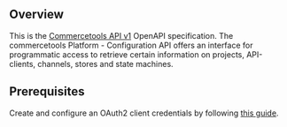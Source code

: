 ## Overview

This is the [Commercetools API v1](https://docs.commercetools.com/api/) OpenAPI specification.  The commercetools Platform - Configuration API offers an interface for programmatic access to retrieve certain information on projects, API-clients, channels, stores and state machines.
## Prerequisites

 Create and configure an OAuth2 client credentials by following [this guide](https://docs.commercetools.com/api/authorization).
